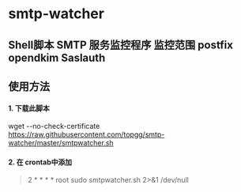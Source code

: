 # smtp-watcher
## Shell脚本 SMTP 服务监控程序 监控范围 postfix opendkim Saslauth
## 使用方法 
#### 1. 下载此脚本
wget --no-check-certificate  https://raw.githubusercontent.com/topgg/smtp-watcher/master/smtpwatcher.sh
#### 2. 在 crontab中添加
> 2 * * * * root sudo smtpwatcher.sh 2>&1  /dev/null
